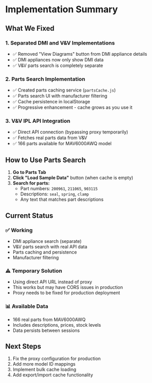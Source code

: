 # Implementation Summary

## What We Fixed

### 1. Separated DMI and V&V Implementations
- ✅ Removed "View Diagrams" button from DMI appliance details
- ✅ DMI appliances now only show DMI data
- ✅ V&V parts search is completely separate

### 2. Parts Search Implementation
- ✅ Created parts caching service (`partsCache.js`)
- ✅ Parts search UI with manufacturer filtering
- ✅ Cache persistence in localStorage
- ✅ Progressive enhancement - cache grows as you use it

### 3. V&V IPL API Integration
- ✅ Direct API connection (bypassing proxy temporarily)
- ✅ Fetches real parts data from V&V
- ✅ 166 parts available for MAV6000AWQ model

## How to Use Parts Search

1. **Go to Parts Tab**
2. **Click "Load Sample Data"** button (when cache is empty)
3. **Search for parts:**
   - Part numbers: `200961`, `211065`, `903115`
   - Descriptions: `seal`, `spring`, `clamp`
   - Any text that matches part descriptions

## Current Status

### ✅ Working
- DMI appliance search (separate)
- V&V parts search with real API data
- Parts caching and persistence
- Manufacturer filtering

### ⚠️ Temporary Solution
- Using direct API URL instead of proxy
- This works but may have CORS issues in production
- Proxy needs to be fixed for production deployment

### 📊 Available Data
- 166 real parts from MAV6000AWQ
- Includes descriptions, prices, stock levels
- Data persists between sessions

## Next Steps

1. Fix the proxy configuration for production
2. Add more model ID mappings
3. Implement bulk cache loading
4. Add export/import cache functionality 